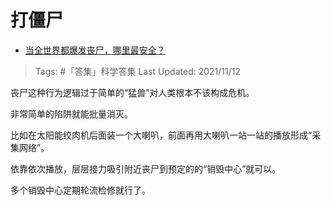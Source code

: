 # 打僵尸

- [当全世界都爆发丧尸，哪里最安全？](https://www.zhihu.com/question/64232240/answer/1541328699)

>Tags: #「答集」科学答集
>Last Updated: 2021/11/12

丧尸这种行为逻辑过于简单的“猛兽”对人类根本不该构成危机。

非常简单的陷阱就能批量消灭。

比如在太阳能绞肉机后面装一个大喇叭，前面再用大喇叭一站一站的播放形成“采集网络”。

依靠依次播放，层层接力吸引附近丧尸到预定的的“销毁中心”就可以。

多个销毁中心定期轮流检修就行了。
